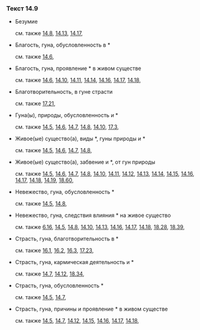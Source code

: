 ### Текст 14.9
	
- Безумие

	см. также  [14.8](../14/1408.md),  [14.13](../14/1413.md),  [14.17](../14/1417.md), 
	
- Благость, гуна, обусловленность в *

	см. также  [14.6](../14/1406.md), 
	
- Благость, гуна, проявление * в живом существе

	см. также  [14.6](../14/1406.md),  [14.10](../14/1410.md),  [14.11](../14/1411.md),  [14.14](../14/1414.md),  [14.16](../14/1416.md),  [14.17](../14/1417.md),  [14.18](../14/1418.md), 
	
- Благотворительность, в гуне страсти

	см. также  [17.21](../17/1721.md), 
	
- Гуна(ы), природы, обусловленность и *

	см. также  [14.5](../14/1405.md),  [14.6](../14/1406.md),  [14.7](../14/1407.md),  [14.8](../14/1408.md),  [14.10](../14/1410.md),  [17.3](../17/1703.md), 
	
- Живое(ые) существо(а), виды *, гуны природы и *

	см. также  [14.5](../14/1405.md),  [14.6](../14/1406.md),  [14.7](../14/1407.md),  [14.8](../14/1408.md), 
	
- Живое(ые) существо(а), забвение и *, от гун природы

	см. также  [14.5](../14/1405.md),  [14.6](../14/1406.md),  [14.7](../14/1407.md),  [14.8](../14/1408.md),  [14.10](../14/1410.md),  [14.11](../14/1411.md),  [14.12](../14/1412.md),  [14.13](../14/1413.md),  [14.14](../14/1414.md),  [14.15](../14/1415.md),  [14.16](../14/1416.md),  [14.17](../14/1417.md),  [14.18](../14/1418.md),  [14.19](../14/1419.md),  [18.60](../18/1860.md), 
	
- Невежество, гуна, обусловленность *

	см. также  [14.5](../14/1405.md),  [14.8](../14/1408.md), 
	
- Невежество, гуна, следствия влияния * на живое существо

	см. также  [6.16](../06/0616.md),  [14.5](../14/1405.md),  [14.8](../14/1408.md),  [14.10](../14/1410.md),  [14.13](../14/1413.md),  [14.16](../14/1416.md),  [14.17](../14/1417.md),  [14.18](../14/1418.md),  [18.28](../18/1828.md),  [18.39](../18/1839.md), 
	
- Страсть, гуна, благотворительность в *

	см. также  [16.1](../16/1601.md),  [16.2](../16/1602.md),  [16.3](../16/1603.md),  [17.23](../17/1723.md), 
	
- Страсть, гуна, кармическая деятельность и *

	см. также  [14.7](../14/1407.md),  [14.12](../14/1412.md),  [18.34](../18/1834.md), 
	
- Страсть, гуна, обусловленность *

	см. также  [14.5](../14/1405.md),  [14.7](../14/1407.md), 
	
- Страсть, гуна, причины и проявление * в живом существе

	см. также  [14.5](../14/1405.md),  [14.7](../14/1407.md),  [14.12](../14/1412.md),  [14.15](../14/1415.md),  [14.16](../14/1416.md),  [14.17](../14/1417.md),  [14.18](../14/1418.md), 
